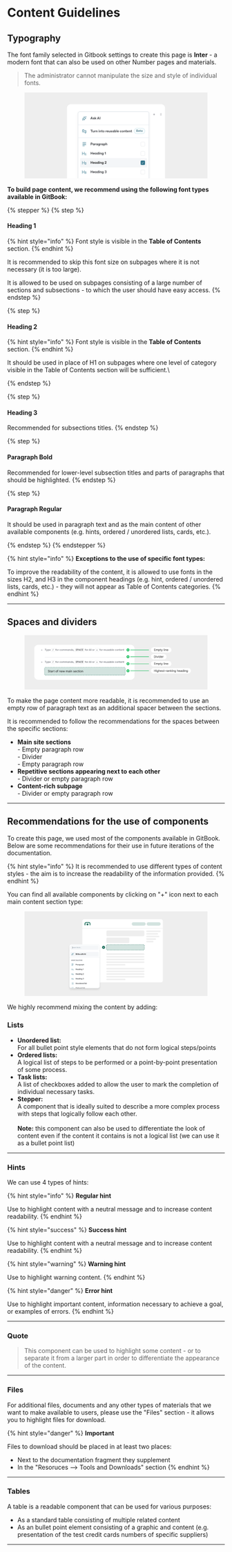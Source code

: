 # Content Guidelines



## Typography

The font family selected in Gitbook settings to create this page is **Inter** - a modern font that can also be used on other Number pages and materials.

> The administrator cannot manipulate the size and style of individual fonts.

<figure><img src="../../.gitbook/assets/Typography.png" alt=""><figcaption></figcaption></figure>

**To build page content, we recommend using the following font types available in GitBook:**

{% stepper %}
{% step %}
#### Heading 1

{% hint style="info" %}
Font style is visible in the **Table of Contents** section.
{% endhint %}

It is recommended to skip this font size on subpages where it is not necessary (it is too large).&#x20;

It is allowed to be used on subpages consisting of a large number of sections and subsections - to which the user should have easy access.
{% endstep %}

{% step %}
#### Heading 2

{% hint style="info" %}
Font style is visible in the **Table of Contents** section.
{% endhint %}

It should be used in place of H1 on subpages where one level of category visible in the Table of Contents section will be sufficient.\

{% endstep %}

{% step %}
#### Heading 3

Recommended for subsections titles.&#x20;
{% endstep %}

{% step %}
#### Paragraph Bold

Recommended for lower-level subsection titles and parts of paragraphs that should be highlighted.
{% endstep %}

{% step %}
#### Paragraph Regular

It should be used in paragraph text and as the main content of other available components (e.g. hints, ordered / unordered lists, cards, etc.).


{% endstep %}
{% endstepper %}

{% hint style="info" %}
**Exceptions to the use of specific font types:**

To improve the readability of the content, it is allowed to use fonts in the sizes H2, and H3 in the component headings (e.g. hint, ordered / unordered lists, cards, etc.) - they will not appear as Table of Contents categories.
{% endhint %}



***



## Spaces and dividers

<figure><img src="../../.gitbook/assets/Content implementation.png" alt=""><figcaption></figcaption></figure>

To make the page content more readable, it is recommended to use an empty row of paragraph text as an additional spacer between the sections.

It is recommended to follow the recommendations for the spaces between the specific sections:&#x20;

* **Main site sections**\
  \- Empty paragraph row\
  \- Divider\
  \- Empty paragraph row
* **Repetitive sections appearing next to each other**\
  \- Divider or empty paragraph row
* **Content-rich subpage**\
  \- Divider or empty paragraph row



***



## Recommendations for the use of components

To create this page, we used most of the components available in GitBook. Below are some recommendations for their use in future iterations of the documentation.

{% hint style="info" %}
It is recommended to use different types of content styles - the aim is to increase the readability of the information provided.
{% endhint %}

You can find all available components by clicking on "+" icon next to each main content section type:

<figure><img src="../../.gitbook/assets/Components.png" alt=""><figcaption></figcaption></figure>



We highly recommend mixing the content by adding:

### Lists

* **Unordered list:**\
  For all bullet point style elements that do not form logical steps/points
* **Ordered lists:**\
  A logical list of steps to be performed or a point-by-point presentation of some process.
* **Task lists:**\
  A list of checkboxes added to allow the user to mark the completion of individual necessary tasks.
* **Stepper:**\
  A component that is ideally suited to describe a more complex process with steps that logically follow each other.\
  \
  **Note:** this component can also be used to differentiate the look of content even if the content it contains is not a logical list (we can use it as a bullet point list)

***



### Hints

We can use 4 types of hints:

{% hint style="info" %}
**Regular hint**

Use to highlight content with a neutral message and to increase content readability.
{% endhint %}

{% hint style="success" %}
**Success hint**

Use to highlight content with a neutral message and to increase content readability.
{% endhint %}

{% hint style="warning" %}
**Warning hint**

Use to highlight warning content.
{% endhint %}

{% hint style="danger" %}
**Error hint**

Use to highlight important content, information necessary to achieve a goal, or examples of errors.
{% endhint %}

***



### Quote

> This component can be used to highlight some content - or to separate it from a larger part in order to differentiate the appearance of the content.

***



### Files

For additional files, documents and any other types of materials that we want to make available to users, please use the "Files" section - it allows you to highlight files for download.

{% hint style="danger" %}
**Important**

Files to download should be placed in at least two places:

* Next to the documentation fragment they supplement
* In the "Resoruces --> Tools and Downloads" section
{% endhint %}

***



### Tables

A table is a readable component that can be used for various purposes:

* As a standard table consisting of multiple related content&#x20;
* As an bullet point element consisting of a graphic and content  (e.g. presentation of the test credit cards numbers of specific suppliers)







***













